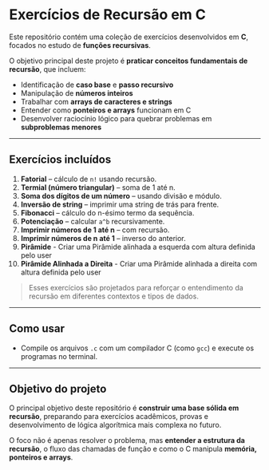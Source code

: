 # Exercícios de Recursão em C

Este repositório contém uma coleção de exercícios desenvolvidos em **C**, focados no estudo de **funções recursivas**.  

O objetivo principal deste projeto é **praticar conceitos fundamentais de recursão**, que incluem:

- Identificação de **caso base** e **passo recursivo**
- Manipulação de **números inteiros**
- Trabalhar com **arrays de caracteres e strings**
- Entender como **ponteiros e arrays** funcionam em C
- Desenvolver raciocínio lógico para quebrar problemas em **subproblemas menores**

---

## Exercícios incluídos

1. **Fatorial** – cálculo de `n!` usando recursão.  
2. **Termial (número triangular)** – soma de 1 até n.  
3. **Soma dos dígitos de um número** – usando divisão e módulo.  
4. **Inversão de string** – imprimir uma string de trás para frente.  
5. **Fibonacci** – cálculo do n-ésimo termo da sequência.  
6. **Potenciação** – calcular `a^b` recursivamente.  
7. **Imprimir números de 1 até n** – com recursão.  
8. **Imprimir números de n até 1** – inverso do anterior.  
9. **Pirâmide** - Criar uma Pirâmide alinhada a esquerda com altura definida pelo user
10. **Pirâmide Alinhada a Direita** -  Criar uma Pirâmide alinhada a direita com altura definida pelo user

> Esses exercícios são projetados para reforçar o entendimento da recursão em diferentes contextos e tipos de dados.

---

## Como usar

- Compile os arquivos `.c` com um compilador C (como `gcc`) e execute os programas no terminal.
---

## Objetivo do projeto

O principal objetivo deste repositório é **construir uma base sólida em recursão**, preparando para exercícios acadêmicos, provas e desenvolvimento de lógica algorítmica mais complexa no futuro.  

O foco não é apenas resolver o problema, mas **entender a estrutura da recursão**, o fluxo das chamadas de função e como o C manipula **memória, ponteiros e arrays**.
